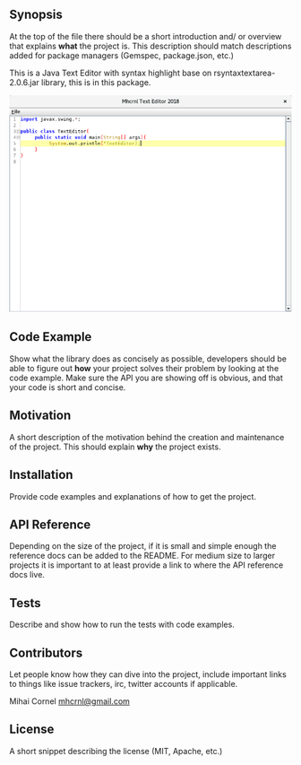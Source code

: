 ## Synopsis

At the top of the file there should be a short introduction and/ or overview that explains **what** the project is. This description should match descriptions added for package managers (Gemspec, package.json, etc.)

This is a Java Text Editor with syntax highlight base on rsyntaxtextarea-2.0.6.jar library, this is in this package.

![img01.png](img/img01.png) 

## Code Example

Show what the library does as concisely as possible, developers should be able to figure out **how** your project solves their problem by looking at the code example. Make sure the API you are showing off is obvious, and that your code is short and concise.

## Motivation

A short description of the motivation behind the creation and maintenance of the project. This should explain **why** the project exists.

## Installation

Provide code examples and explanations of how to get the project.

## API Reference

Depending on the size of the project, if it is small and simple enough the reference docs can be added to the README. For medium size to larger projects it is important to at least provide a link to where the API reference docs live.

## Tests

Describe and show how to run the tests with code examples.

## Contributors

Let people know how they can dive into the project, include important links to things like issue trackers, irc, twitter accounts if applicable.

Mihai Cornel [mhcrnl@gmail.com](mhcrnl@gmail.com) 

## License

A short snippet describing the license (MIT, Apache, etc.)

